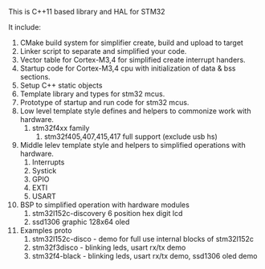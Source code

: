 This is C++11 based library and HAL for STM32

It include:

1. CMake build system for simplifier create, build and upload to target
2. Linker script to separate and simplified your code.
3. Vector table for Cortex-M3,4 for simplified create interrupt handers.
4. Startup code for Cortex-M3,4 cpu with initialization of data & bss sections.
5. Setup C++ static objects
6. Template library and types for stm32 mcus.
7. Prototype of startup and run code for stm32 mcus.
8. Low level template style defines and helpers to commonize work with hardware.
    1. stm32f4xx family
        1. stm32f405,407,415,417 full support (exclude usb hs)
9. Middle lelev template style and helpers to simplified operations with hardware.
    1. Interrupts
    2. Systick
    3. GPIO
    4. EXTI
    5. USART
10. BSP to simplified operation with hardware modules
    1. stm32l152c-discovery 6 position hex digit lcd
    2. ssd1306 graphic 128x64 oled
11. Examples proto
    1. stm32l152c-disco - demo for full use internal blocks of stm32l152c
    2. stm32f3disco - blinking leds, usart rx/tx demo
    3. stm32f4-black - blinking leds, usart rx/tx demo, ssd1306 oled demo
